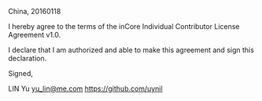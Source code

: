 China, 20160118

I hereby agree to the terms of the inCore Individual Contributor License
Agreement v1.0.

I declare that I am authorized and able to make this agreement and sign this
declaration.

Signed,

LIN Yu yu_lin@me.com https://github.com/uynil
